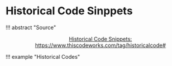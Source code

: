 # Historical Code Sinppets

!!! abstract "Source"
    <div style="text-align: center;align: center">
        <div style="vertical-align: middle;display: inline-block;">
            <a href="https://www.thiscodeworks.com/tag/historicalcode#">
                Historical Code Snippets: https://www.thiscodeworks.com/tag/historicalcode#
            </a>
        </div>
    </div>

!!! example "Historical Codes"
    <h4 style="text-align: center;font-weight:bold;" id="title"></h4>
    <link rel="stylesheet"
      href="//cdnjs.cloudflare.com/ajax/libs/highlight.js/11.7.0/styles/default.min.css">
    <script src="//cdnjs.cloudflare.com/ajax/libs/highlight.js/11.7.0/highlight.min.js"></script>
    <script>hljs.highlightAll();</script>
    <pre><code id="code"></code></pre>
    <div id="history"></div>
    <div><a id="link"></a></div>

<script>
    const codes = [
        {
            "title": "Summary from Microsoft BASIC 6502 Original Source Code from 1978 written by Bill Gates and Paul Allen",
            "code": "============================================================================================\nFILE: \"david mac g5 b:m6502.asm\"\n============================================================================================\n \n000001  TITLE   BASIC M6502 8K VER 1.1 BY MICRO-SOFT\n[...]\n006955          END     $Z+START\n \nEnd of File -- Lines: 6955 Characters: 154740\n \nSUMMARY:\n \n  Total number of files : 1\n  Total file lines      : 6955\n  Total file characters : 154740\n  \n  \n \nPAUL ALLEN WROTE THE NON-RUNTIME STUFF.\nBILL GATES WROTE THE RUNTIME STUFF.\nMONTE DAVIDOFF WROTE THE MATH PACKAGE.",
            "type": "asm",
            "history": "This formatting was created by an unpublished tool by David T. Craig, who published a lot of Apple-related soure code (Apple II, Apple III, Lisa) in this format in as early as 1993, first anonymously, later with his name).\nThe filename “david mac g5 b:m6502.asm” (disk name “david mac g5 b”, file name “m6502.asm”, since it was a classic Mac OS tool) confirms David Craig’s involvement, and it means the line numbers were added no earlier than 2003.\nGiven all this, it is safe to assume the file with the Microsoft BASIC for 6502 source originated at Apple, and was given to David Craig together with the other source he published.\nThe version I posted is a reconstruction of the original file, with the header, the footer and the line numbers removed, and the spaces converted back into tabs. I chose the name “M6502.MAC” to be consistent with the MACRO-10 file extension used by the Microsoft BASIC for 8080 sources.",
            "link": "https://www.pagetable.com/?p=774"
        },
        {
            "title": "The Code that made Bitcoin",
            "code": "double AttackerSuccessProbability(double q, int z)\n{\n    double p = 1.0 - q;\n    double lambda = z * (q / p);\n    double sum = 1.0;\n    int i, k;\n    for (k = 0; k <= z; k++)\n    {\n        double poisson = exp(-lambda);\n        for (i = 1; i <= k; i++)\n            poisson *= lambda / i;\n        sum -= poisson * (1 - pow(q / p, z - k));\n    }\n    return sum;\n}",
            "type": "c++",
            "history": "This piece of code is not only why Bitcoin exists, but it's also the reason why millions trust it. It makes the chances of somebody attacking and taking over the network extremely unlikely.",
            "link": ""
        },
        {
            "title": "The Apollo 11 Lunar Module’s BAILOUT Code",
            "code": "POODOO    INHINT\n    CA  Q\n    TS  ALMCADR\n \n    TC  BANKCALL\n    CADR  VAC5STOR  # STORE ERASABLES FOR DEBUGGING PURPOSES.\n \n    INDEX  ALMCADR\n    CAF  0\nABORT2    TC  BORTENT\n \nOCT77770  OCT  77770    # DONT MOVE\n    CA  V37FLBIT  # IS AVERAGE G ON\n    MASK  FLAGWRD7\n    CCS  A\n    TC  WHIMPER -1  # YES.  DONT DO POODOO.  DO BAILOUT.\n \n    TC  DOWNFLAG\n    ADRES  STATEFLG\n \n    TC  DOWNFLAG\n    ADRES  REINTFLG\n \n    TC  DOWNFLAG\n    ADRES  NODOFLAG\n \n    TC  BANKCALL\n    CADR  MR.KLEAN\n    TC  WHIMPER",
            "type": "plaintext",
            "history": "1969: When the computer was at risk of running out of space (or “overflow”), the Apollo Guidance Computer triggered BAILOUT to schedule less important data and operations so it could keep the vital ones up and running.\nAs the Eagle lander descended toward the moon’s surface, at 30,000 feet the AGC flashed a “1202” alarm, which neither Neil Armstrong nor the flight controller in Houston immediately recognized. But in less than 30 seconds, the computer experts in Mission Control relayed that the AGC software was doing just what it was supposed to: drop lower-priority work and restart the important jobs (so quickly that it was imperceptible to the crew). Armstrong and Buzz Aldrin would continue to get what they absolutely needed from the AGC to keep on the path to touchdown.\nOverflow alarms would sound three more times before Armstrong uttered “the Eagle has landed,” but always because things worked as intended. The word “bailout” normally signals the failed end of a mission, but here it helped make humanity’s highest achievement a reality. —Ellen Stofan, John and Adrienne Mars Director, Smithsonian’s National Air and Space Museum",
            "link": "https://slate.com/technology/2019/10/consequential-computer-code-software-history.html"
        },
        {
            "title": "Google’s PageRank Algorithm from 1996 - the origin of internet search",
            "code": "import numpy as np\n \ndef pagerank(M, num_iterations=100, d=0.85):\n    N = M.shape[1]\n    v = np.random.rand(N, 1)\n    v = v / np.linalg.norm(v, 1)\n    iteration = 0\n    while iteration < num_iterations:\n        iteration += 1\n        v = d * np.matmul(M, v) + (1 - d) / N\n    return v",
            "type": "python",
            "history": "\"PageRank (PR) is an algorithm used by Google Search to rank web pages in their search engine results. PageRank was named after Larry Page, one of the founders of Google. PageRank is a way of measuring the importance of website pages.\" - Wikipedia",
            "link": "https://en.wikipedia.org/wiki/PageRank"
        },
        {
            "title": "Leftpad: 11 lines of code that broke the internet in 2016",
            "code": "module.exports = leftpad;\nfunction leftpad (str, len, ch){\n   str = String(str);\n   var i = -1;\n   if (!ch && ch !== 0) ch = ' ';\n   len = len - str.length;\n   while (++i < len){\n      str = ch + str;\n   }\n   return str;\n}",
            "history": "This story will always fascinate me. How one programmer's fight for open source against a corporate takeover led to him deleting a package nobody knew about. It crashed any site that ran javascript. A package that had just 11 lines of code.",
            "type": "javascript",
            "link": "https://qz.com/646467/how-one-programmer-broke-the-internet-by-deleting-a-tiny-piece-of-code/"
        },
        {
            "title": "The Morris Worm - the first code to attack the Internet",
            "code": "//PASSWORD CRACKER FUNCTION\n \nFILE *hosteq;\nchar scanbuf[512];\nchar fwd_buf[256];\nchar *fwd_host;\nchar getbuf[256];\nstruct passwd *pwent;\nchar local[20];\nstruct usr *user;\nstruct hst *host;\t\t\t\t/* 1048 */\nint check_other_cnt;\t\t\t/* 1052 */\nstatic struct usr *user_list = NULL;\nhosteq = fopen(XS(\"/etc/hosts.equiv\"), XS(\"r\"));\nif (hosteq != NULL) {\t\t\t/* 292 */\nwhile (fscanf(hosteq, XS(\"%.100s\"), scanbuf)) {\n    host = h_name2host(scanbuf, 0);\n    if (host == 0) {\n\thost = h_name2host(scanbuf, 1);\n\tgetaddrs(host);\n    }\n    if (host->o48[0] == 0)\t\t/* 158 */\n\tcontinue;\n    host->flag |= 8;\n}\nfclose(hosteq);\t\t\t\t/* 280 */\n}\n \nhosteq = fopen(XS(\"/.rhosts\"), XS(\"r\"));\nif (hosteq != NULL) {\t\t\t/* 516 */\nwhile (fgets(getbuf, sizeof(getbuf), hosteq)) { /* 344,504 */\n    if (sscanf(getbuf, XS(\"%s\"), scanbuf) != 1)\n\tcontinue;\n    host = h_name2host(scanbuf, 0);\n    while (host == 0) {\t\t\t/* 436, 474 */\n\thost = h_name2host(scanbuf, 1);\n\tgetaddrs(host);\n    }\n    if (host->o48[0] == 0)\n\tcontinue;\n    host->flag |= 8;\n}\nfclose(hosteq);\n}",
            "type": "c",
            "history": "The Morris Worm was a worm created by Cornell graduate student Robert Morris Jr. The Worm itself was initially created by Morris as an experiment in order to measure the size of the ARPANET (an early predecessor of the Internet). However a critical error in the code (we’ll talk about it below later), caused it to begin replicating itself on the same computer multiple times slowing down these already weak computers (computers at that time had a very-very small amount of storage and small amount of RAM as well) to the point of being unusable. Or in other words, the Morris Worm “accidentally” performed a DoS (Denial of Service) attack.\nAfter being sentenced to three years of probation, he went on to become a co-founder of celebrated startup incubator Y Combinator and an assistant professor of computer science at MIT.",
            "link": "https://0x00sec.org/t/examining-the-morris-worm-source-code-malware-series-0x02/685"
        }
    ];

    function getRandomInt(min, max) {
        min = Math.ceil(min);
        max = Math.floor(max);
        return Math.floor(Math.random() * (max - min + 1)) + min;
    }

    const snippet = codes[getRandomInt(0, codes.length - 1)];

    const title = document.querySelector('#title');
    title.textContent = snippet.title;

    const code = document.querySelector('#code');
    code.textContent = snippet.code;

    const history = document.querySelector('#history');
    history.textContent = snippet.history;

    if(!(snippet.link === "")){
        const link = document.querySelector('#link');
        link.href = snippet.link;
        link.textContent = '🔗 ' + snippet.link;
    }

</script>
